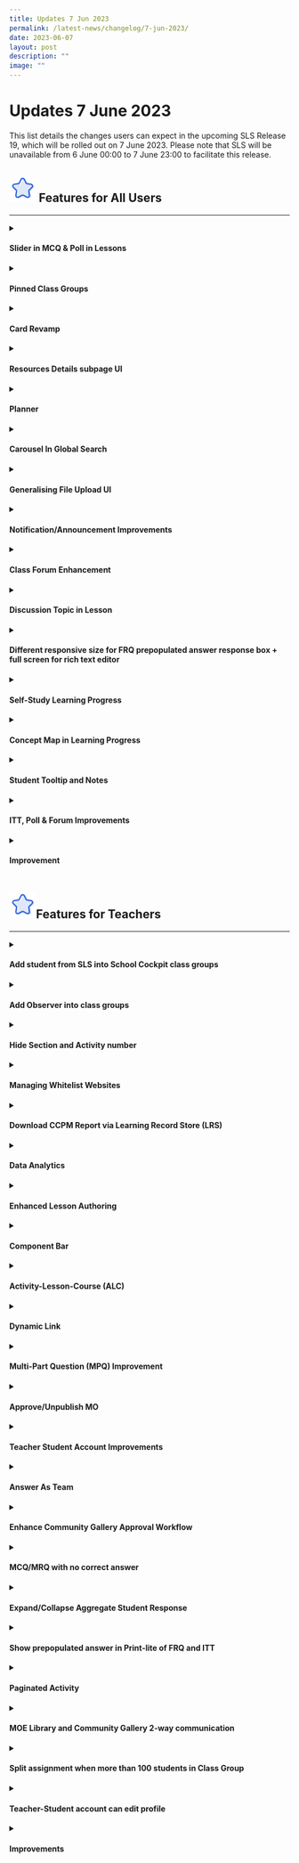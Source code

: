 ```yaml
---
title: Updates 7 Jun 2023
permalink: /latest-news/changelog/7-jun-2023/
date: 2023-06-07
layout: post
description: ""
image: ""
---
```

<h1 class="section-title">Updates 7 June 2023</h1>
<p>This list details the changes users can expect in the upcoming SLS Release 19, which will be rolled out on 7 June 2023. Please note that SLS will be unavailable from 6 June 00:00 to 7 June 23:00 to facilitate this release.</p>
<h2><img style="width:3rem; display: inline;" src="/images/Icons/Star.svg">
Features for All Users</h2>
<hr>
<details><summary><h4>Slider in MCQ &amp; Poll in Lessons</h4></summary>
<ol>
<li>
<p>Users are able to select their options via a Slider in MCQ &amp; Poll in lessons.</p>
</li>
<li>
<p>Users are able to view their options in a Slider in MCQ &amp; Poll in Print-Friendly View</p>
</li>
</ol>
</details>
<details><summary><h4>Pinned Class Groups</h4></summary>
<ol>
<li>
<p>Users are able to access their pinned Class Groups (up to 12) from the left navigation menu.</p>
</li>
</ol>
</details>
<details><summary><h4>Card Revamp</h4></summary>
<ol>
<li>
<p>SLS Resource Cards are revamped to ensure better information display and ease of use.</p>
</li>                             
</ol>
</details>
<details><summary><h4>Resources Details subpage UI</h4></summary>
<ol>
<li>
<p>Improvement on the UI to ensure information display is consistent across different resource subpages. </p>
</li>
<li>
<p>The affected subpages are:</p>
<ul>
<li>
<p>Lesson editor
</p>
<ul>
<li>
<p>Lesson settings details subpage
</p>
</li>
<li>
<p>Media settings subpage
</p>
</li>
</ul>
</li>
<li>
<p>Global Search
</p>
<ul>
<li>
<p>Lesson, Question &amp; Media Details subpage
</p>
</li>
<li>
<p>Teachers will be able to toggle on and off Lesson, Section, Activity notes in Lesson details subpage
</p>
</li>
</ul>
</li>
<li>
<p>ITT Subpage</p>
</li>
</ul>
</li>
</ol>
</details>
<details><summary><h4>Planner</h4></summary>
<ol>
<li>
<p>This feature aims to provide an alternative method for users to organise their tasks (e.g assignments) and resources within SLS based on time and events (e.g school periods).</p>
</li>
<li>
<p>
Users are able to create and manage their events onto their planner and set recurring events. 
</p>
</li>
<li>
<p>
Users are also able to attach Tasks and Resources to the events.
</p>
</li>
<li>
<p>
Teachers are able to import events into their calendar.
</p>
</li>
</ol>
</details>
<details><summary><h4>Carousel In Global Search</h4></summary>   
<ol>
<li>
<p>Resources are arranged in carousel shelves to improve browsing experience </p>
</li></ol></details>
<details><summary><h4>Generalising File Upload UI</h4></summary>   
<ol>
<li>
<p>Users can experience an improved and generalised file upload flow.  </p>
</li><li>
<p>Users can preview image before uploading.</p>
</li>
</ol>
</details>
<details><summary><h4>Notification/Announcement Improvements</h4></summary>                      
<ol><li>
<p>Users can find Announcements, subsumed under Notifications, and displayed in a single-listing. </p>
</li>
<li>
<p>
Users will be able to flag Announcements and mark Announcements as read or unread. 
</p>
</li>
<li>
<p>
Users can view all Class Group notifications and announcements in the Class Group Notification tab.
</p>
</li>
<li>
<p>
Teachers can send announcements to selected students across different Class Groups. 
</p>
</li>
<li>
<p>
Introduction of “For Me” and “Created By Me” to represent inbox (recipient) and outbox (sender) for Teachers.
</p>
</li>
<li>
<p>
Users can receive notifications via email. 
</p>
</li>
<li>
<p>
Users can turn on and off email notifications for selected SLS notification categories. 
</p>
</li>
<li>
<p>
Improvement of design of the SLS email template.
</p>
</li>
</ol></details>
<details><summary><h4>Class Forum Enhancement</h4></summary>
<ol>
<li>
<p>Teacher is able to create multiple Forum Topic for each class group. </p>
</li>
<li>
<p>
Only Owners/Co-Teachers can create/edit/delete Forum Topic.
</p>
</li>
<li>
<p>
Owners/Co-Teachers can manage Forum and Topic settings to grant Students and Observers permission to
</p>
<ul>
<li>
<p>
create posts under Forum Topics
</p>
</li>
<li>
<p>
create polls 
</p>
</li>
</ul>
</li>
</ol>
</details>
<details><summary><h4>Discussion Topic in Lesson</h4></summary>
<ol>
<li>
<p>Teacher is able to create discussion topics in the lesson via the component bar.</p>

</li>
<li>
<p>
Both Teachers and Students can create/edit/delete posts and add comments to posts in a discussion topic.
</p>

</li>
<li>
<p>
Teacher is able to monitor class participation by checking on the number of posts created per students.
</p>
</li>
</ol>
<p></p>
</details>
<details><summary><h4>Different responsive size for FRQ prepopulated answer response box + full screen for rich text editor</h4></summary>                
<ol>
<li>
<p>Teachers can set an approximate response size (small, medium, large) for Free-Response Questions.</p>
</li>
<li>
<p>
Teachers and students can expand the rich-text editor input field to full screen.
</p>
</li>                              
</ol> 
</details>
<details><summary><h4>Self-Study Learning Progress</h4></summary>
<ol>
<li>
<p>
Students can view their combined Learning Progress across all Assignments and Self-Study tasks attempted at the selected Subject and Level.
</p>                                  
</li>
<li>
<p>Teachers can track self-study Learning Progress of their students in their Class Groups. </p>
</li>
<li>
<p>Teachers can view </p>
<ul>
<li>
<p>
  Entire Class Group’s self-study performance (including content mastery for ALS) for the subject and level taught by the teacher.
</p>
</li>
<li>
<p>
  Resources attempted by the individual students in the Class Group for the subject and level taught by the teacher. 
</p>
</li>
<li>
<p>
  Students’ Self-Study Learning Progress page.
</p>
</li>
</ul>
</li>
</ol>
</details>
<details><summary><h4>Concept Map in Learning Progress</h4></summary>
<ol>
<li>
<p>Teachers can view Class Group’s ALS concept map in Learning Progress. </p>
</li>
<li>
<p>
Students are able to view the ALS mastery in the selected Subject &amp; Level in Learning Progress. 
</p>
</li>
</ol>
</details>
<details><summary><h4>Student Tooltip and Notes</h4></summary>                      
<ol>
<li>
<p>Teachers are able to create a student tooltip with Title and Body. </p>
</li>
<li>
<p>
Student can create an annotation directly from the tooltip.
</p>
</li>
</ol>
</details>
<details><summary><h4>ITT, Poll &amp; Forum Improvements</h4></summary>                       
<ol>
<li>
<p>Teachers are able to display ITT, Poll &amp; Discussion responses in a Team Activity by Activity Teams or as an entire Class Group.  </p>
</li>                                  
</ol>
</details>
<details><summary><h4>Improvement</h4></summary>   
<ol>
<li>
<p>Browser Tab reflects the page titles</p>
</li>
<li>
<p>
Support of .webm video type
</p>
</li>
<li>
<p>
User logging in through MIMS are no longer required to reset SLS password if it has expired
</p></li>                                
</ol>
</details>
<h2><img style="width:3rem; display: inline;" src="/images/Icons/Star.svg">Features for Teachers</h2>
<hr>
<details><summary><h4>Add student from SLS into School Cockpit class groups</h4></summary>
<ol>
<li>
<p>Teachers and co-teachers are able to add and remove Students in SC class groups.</p>
</li>                                 
</ol>
</details>
<details><summary><h4>Add Observer into class groups</h4></summary>
<ol>
<li>
<p>Teachers are able to add other teachers as observers to allow them to access the class group, its assignment and its resources with view-only rights.</p>
</li>                                 
</ol>
</details>
<details><summary><h4>Hide Section and Activity number</h4></summary>                         
<ol>
<li>
<p>Teachers are able to hide system generated Section and Activity numbers when creating a lesson.</p>
</li>
<li>
<p>
Teachers can customise preferred Section and Activity number by editing its title.
</p>
</li>
</ol>
</details>
<details><summary><h4>Managing Whitelist Websites</h4></summary>                          
<ol>
<li>
<p>App Admin are able to browse, create, edit, delete and disable whitelisted websites.</p>
</li>
<li>
<p>
Teachers are able to browse and search for Whitelisted Websites via Global Search.
</p>
</li>
<li>
<p>
Teachers can browse for Whitelisted Websites to embed into their lessons.
</p>
</li>
</ol>
</details>
<details><summary><h4>Download CCPM Report via Learning Record Store (LRS)</h4></summary>                             
<ol>
<li>
<p>CAs are able to generate “Lesson Utilisation Report” for MOE Library Lessons.</p>
</li>                                 
</ol>
</details>
<details><summary><h4>Data Analytics</h4></summary>                              
<ol>
<li>
<p>SLS can track key user actions using xAPIs and store the information into a Learning Record Store for data analytics. </p>
</li>
<li>
<p>
SLS can capture the following user actions: 
</p>
<ul>
<li>
<p>
  Generation of “Lesson utilisation report” for MOE Library Lessons by CAs
</p>
</li>
<li>
<p>
  Creating and editing of Annotation/Note
</p>
</li>
<li>
<p>
Copying and assigning of Lesson
</p>
</li>
<li>
<p>
  Completion of Activity/Lesson/Assignment by students
</p>
</li>
<li>
<p>
Accessing of Lesson and Activity
</p>
</li>
<li>
<p>
Utilisation of hints within Lesson
</p>
</li>
<li>
<p>
Release and un-submission of quizzes and questions in assignments
</p>
</li>
<li>
<p>
Giving feedback in assignments
</p>
</li>
<li>
<p>
Interaction with Media Objects and Apps
</p>
</li>
<li>
<p>
Accessing of whitelisted website and embed Apps
</p>
</li>
<li>
<p>
Commencement of lessons by students
</p>
</li>
</ul>
</li>
</ol></details>
<details><summary><h4>Enhanced Lesson Authoring</h4></summary>                           
<ol>
<li>
<p>Teachers can experience a quicker way to edit and save lesson components, especially nested lesson components (e.g. MPQ, Rubric), during lesson authoring.</p>
</li>
<li>
<p>
Teachers will be able to click anywhere
</p>
<ul>
<li>
<p>
  within the component to edit the component, or 
</p>
</li>
<li>
<p>
outside the component to save the component. 
</p>
</li>
</ul>
</li>
</ol></details>
<details><summary><h4>Component Bar</h4></summary>      
<ol>
<li>
<p>Teachers will see a persistent enhanced component bar during lesson editor. </p>
</li>
<li>
<p>
Teachers can
</p>
<ul>
<li>
<p>
  apply presets (e.g. file submission FRQ, speech evaluation ARQ) from the component bar, and
</p>
</li>
<li>
<p>
  access up to 3 last-used components from the component bar.
</p>
</li>
</ul>
</li>
</ol></details>
<details><summary><h4>Activity-Lesson-Course (ALC)</h4></summary>
<ol>
<li>
<p>Teachers can convert single-activity lessons to multi-section lessons easily when authoring lessons. </p>
<ul>
<li>
<p>
Teachers no longer need to choose between Lesson or Course during Lesson Authoring.
</p>
</li>
</ul>
</li>
<li>
<p>
Teachers can hide or display Lesson Introduction and Section cover page if the Lesson contains a single activity.
</p>
</li>
<li>
<p>
Teachers can add a new activity, quiz or section cover page with a single “Add new” button.
</p>
</li>
</ol></details>
<details><summary><h4>Dynamic Link</h4></summary>
<ol>
<li>
<p>Teachers can create internal links to an activity or quiz within the same lesson.</p>
</li>
<li>
<p>
Link created will be dynamic and will automatically be updated when
</p>
<ul>
<li>
<p>
  Activity number and title is updated, or
</p>
</li>
<li>
<p>
  Lesson is duplicated or assigned.
</p>
</li>
</ul>
</li>
</ol></details>
<details><summary><h4>Multi-Part Question (MPQ) Improvement</h4></summary>
<ol>
<li>
<p>Teachers can search for multi-part questions within Global Search. </p>
</li>
<li>
<p>
Teachers can add whole or part of existing MPQs from Global Search into their Lessons. 
</p>
</li>
<li>
<p>
Teachers can reorder same-level components within MPQ.
</p>
</li>
</ol></details>
<details><summary><h4>Approve/Unpublish MO</h4></summary>
<ol>
<li>
<p>Content Approver can approve, unpublish and delete Media Objects (MO) from Resource Management System (RMS).</p>
</li>
</ol></details>
<details><summary><h4>Teacher Student Account Improvements</h4></summary>
<ol>
<li>
<p>Content Approvers/Officers can publish MOE Library Lesson that are accessible by Teacher-Student accounts only to support Professional Development.</p>
</li>
<li>
<p>
Teacher-Student accounts now inherit the teachers’ “level of learning” from levels they teach to allow Teacher-Student to experience features relating to their “level of learning”
</p>
<ul>
<li>
<p>
  App Availability
</p>
</li>
<li>
<p>
  MO Accessibility
</p>
</li>
<li>
<p>
  My Followed Subjects
</p>
</li>
</ul>
</li>
</ol></details>
<details><summary><h4>Answer As Team</h4></summary>
<ol>
<li>
<p>Teachers can set an activity or quiz as a Team Activity or manage Differentiated Access under Activity Access in Assignment Settings.</p>
</li>
<li>
<p>
Components within a Team Activity will support team-based interaction. 
</p>
<ul>
<li>
<p>
Responses for questions (MCQ/MRQ, FITB, CND, EEQ, FRQ, ARQ, MPQ) will be shared across the team and only one student can edit the response at any one time. 
</p>
</li>
<li>
<p>
Responses for interactives (Poll, ITT, Discussion) are individualised and students can only view responses in their teams by default. 
</p>
</li>
</ul>
</li>
<li>
<p>
Differentiated access can be set at an individual level.
</p>
</li>
</ol>
</details>
<details><summary><h4>Enhance Community Gallery Approval Workflow</h4></summary>
<ol>
<li>
<p>CG and ALP Admins can now better manage lessons submitted to the Community Gallery with improved workflow, aligned to that in MOE Library.</p>
</li>
<li>
<p>
CG and ALP Admins will be able to
</p>
<ul>
<li>
<p>
search for lessons using keyword search and filters, and 
</p>
</li>
<li>
<p>
view additional information (e.g. Subject and Level) on lesson listing. 
</p>
</li>
</ul>
</li>
<li>
<p>
ALP admin will be able to view, edit, delete and resubmit rejected lessons.
</p>
</li>
<li>
<p>
Teacher will be automatically added as a contributor of the Lesson when they submit the Lesson to the Community Gallery.
</p>
</li>
</ol></details>
<details><summary><h4>MCQ/MRQ with no correct answer</h4></summary>
<ol>
<li>
<p>Teachers can set MCQ/MRQ with no correct answer as survey items.</p>
</li>
</ol></details>
<details><summary><h4>Expand/Collapse Aggregate Student Response</h4></summary>
<ol>
<li>
<p>Teacher is able to view full FRQ and ARQ responses of the entire class in “View All Responses” view by expanding all responses.</p>
</li>
</ol></details>
<details><summary><h4>Show prepopulated answer in Print-lite of FRQ and ITT</h4></summary>
<ol>
<li>
<p>Users are now able to view prepopulated answer in Print-friendly View.</p>
</li>
</ol>
</details>
<details><summary><h4>Paginated Activity</h4></summary>
<ol>
<li>
<p>Teacher is able to create multi-page activities, similar to quizzes, using page-breaks in the component bar.</p>
</li>
<li>
<p>
Teachers are able to move components across pages and break continuous components into pages. 
</p>
</li>
<li>
<p>
Page navigation bar will appear on top of the page when new page is added in an activity.
</p>
</li>
<li>
<p>
Teachers can now add empty pages in both activities and quizzes. 
</p>
</li>
</ol></details>
<details><summary><h4>MOE Library and Community Gallery 2-way communication</h4></summary>
<ol>
<li>
<p>Admins are able to communicate with owners of submitted lessons via Admin Reviews during the approval process.  </p>
<ul>
<li>
<p>
MOE Library - Communication between CA and CO
</p>
</li>
<li>
<p>
Community Gallery - Communication between CG Admin &amp; Teachers
</p>
</li>
</ul>
</li>
<li>
<p>
Teachers are able to leave reviews for published MOE Library and Community Gallery lessons. 
</p>
</li>
</ol></details>
<details><summary><h4>Split assignment when more than 100 students in Class Group</h4></summary>
<ol>
<li>
<p>Teachers can choose to split an assignment into multiple identical assignments by subgroups or by form class. </p>
</li>
<li>
<p>
Teachers have to split an assignment with more than 100 assignees for ideal monitoring experience.
</p>
</li>
</ol></details>
<details><summary><h4>Teacher-Student account can edit profile</h4></summary>
<ol>
<li>
<p>Teachers can edit profile on their teacher-student account. Teachers can</p>
<ul>
<li>
<p>
customise their avatar,
</p>
</li>
<li>
<p>
set email notification, and
</p>
</li>
<li>
<p>link Google account.</p>
</li>
</ul>
</li>
</ol></details>
<details><summary><h4>Improvements</h4></summary>
<ol>
<li>
<p>Teachers can download individual CSV files of questions from their assignments. </p>
</li>
<li>
<p>
Teachers can import images into options via QTI. 
</p>
</li>
<li>
<p>
New RMS printable flag and reference subject code for mass upload job.
</p>
</li>
</ol>
<h2><img style="width:3rem; display: inline;" src="/images/Icons/Star.svg">Features for Students</h2>
<details><summary><h4>ALS View All Topics Improvement</h4></summary>
<hr>
<ol>
<li>
<p>Students are able to access sub topics from their past levels of learning and the next level of learning. This allows students to explore content beyond their current level of learning and revise content from their previous levels. </p>
</li>
</ol></details>
<details><summary><h4>Self Study List</h4></summary>
<ol>
<li>
<p>Students can keep track of lessons they attempted for Self-Study from MOE Library, Class Group Resources and My Drive.</p>
</li>
<li>
<p>
Students can remove self-study tasks that are no longer relevant.
</p>
</li>
</ol></details>
<details><summary><h4>Answer as Team</h4></summary>
<ol>
<li>
<p>Students can mark team activities and quizzes as complete for the entire team.</p>
</li>
<li>
<p>
Students can create notes and annotations that are viewable by the entire team in team activities.
</p>
</li>
<li>
<p>
Students can view ITT, Poll and Discussion responses in their teams.
</p>
</li>
</ol></details>
<details><summary><h4>Improvements</h4></summary>
<ol>
<li>
<p>An additional option is added on the right menu within a lesson for students to reattempt the lesson.</p>
</li>
<li>
<p>
ITT and Poll will no longer contribute to activity completion for both team and non-team activity
</p>
</li>
</ol></details></details>